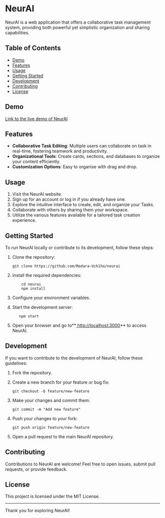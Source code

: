 # NeurAI

NeurAI is a web application that offers a collaborative task management system, providing both powerful yet simplistic organization and sharing capabilities.

## Table of Contents

- [Demo](#demo)
- [Features](#features)
- [Usage](#usage)
- [Getting Started](#getting-started)
- [Development](#development)
- [Contributing](#contributing)
- [License](#license)

## Demo

[Link to the live demo of NeurAI](https://neurai.vercel.app/)

## Features

- **Collaborative Task Editing**: Multiple users can collaborate on task in real-time, fostering teamwork and productivity.
- **Organizational Tools**: Create cards, sections, and databases to organize your content efficiently.
- **Customization Options**: Easy to organise with drag and drop.

## Usage

1. Visit the NeurAI website.
2. Sign up for an account or log in if you already have one.
3. Explore the intuitive interface to create, edit, and organize your Tasks.
4. Collaborate with others by sharing them your workspace.
5. Utilize the various features available for a tailored task creation experience.

## Getting Started

To run NeurAI locally or contribute to its development, follow these steps:

1. Clone the repository:
   ```
   git clone https://github.com/Madara-Uch1ha/neurai
   ```
2. Install the required dependencies:

   ```
       cd neurai
       npm install
   ```
3. Configure your environment variables.
4. Start the development server:

    ```
       npm start
    ```
   
5. Open your browser and go to**[ http://localhost:3000](_blank)** to access NeurAI.

## Development
If you want to contribute to the development of NeurAI, follow these guidelines:

1. Fork the repository.

2. Create a new branch for your feature or bug fix:

    ```
    git checkout -b feature/new-feature
    ```
3. Make your changes and commit them:
    ```
    git commit -m "Add new feature"
    ```
4. Push your changes to your fork:
    ```
    git push origin feature/new-feature
    ```
5. Open a pull request to the main NeurAI repository.

## Contributing
Contributions to NeurAI are welcome! Feel free to open issues, submit pull requests, or provide feedback.

## License
This project is licensed under the MIT License.

---
Thank you for exploring NeurAI! 
